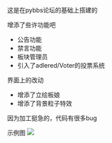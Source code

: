 这是在pybbs论坛的基础上搭建的

增添了些许功能吧
- 公告功能
- 禁言功能  
- 板块管理员
- 引入了adlered/Voter的投票系统

界面上的改动
- 增添了立绘板娘
- 增添了背景粒子特效

因为加工挺急的，代码有很多bug

示例图
![](https://www.hualigs.cn/image/6077dcd28fca1.jpg)